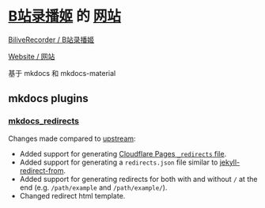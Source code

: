 # [B站录播姬](https://github.com/BililiveRecorder/BililiveRecorder) 的 [网站](https://rec.danmuji.org)

[BiliveRecorder / B站录播姬](https://github.com/BililiveRecorder/BililiveRecorder)

[Website / 网站](https://rec.danmuji.org)

基于 mkdocs 和 mkdocs-material

## mkdocs plugins

### [mkdocs_redirects](./plugins/mkdocs-redirects/)

Changes made compared to [upstream](https://github.com/mkdocs/mkdocs-redirects):

- Added support for generating [Cloudflare Pages `_redirects` file](https://developers.cloudflare.com/pages/platform/redirects/).
- Added support for generating a `redirects.json` file similar to [jekyll-redirect-from](https://github.com/jekyll/jekyll-redirect-from#disabling-redirectsjson).
- Added support for generating redirects for both with and without `/` at the end (e.g. `/path/example` and `/path/example/`).
- Changed redirect html template.
